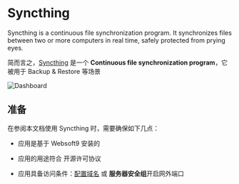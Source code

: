 # Syncthing

Syncthing is a continuous file synchronization program. It synchronizes files between two or more computers in real time, safely protected from prying eyes.

简而言之，[Syncthing](https://syncthing.net/) 是一个 **Continuous file synchronization program**，它被用于 Backup & Restore  等场景


![Dashboard](https://libs.websoft9.com/Websoft9/DocsPicture/zh/syncthing/syncthing-gui-websoft9.png)


## 准备

在参阅本文档使用 Syncthing 时，需要确保如下几点：

- 应用是基于 Websoft9 安装的

- 应用的用途符合 [](https://opensource.org/licenses/MPL-2.0) 开源许可协议

- 应用具备访问条件：[配置域名](./guide/appsetdomain) 或 **服务器安全组**开启网外端口